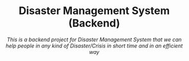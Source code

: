 <center>

  
  **Disaster Management System (Backend)**
  ========================================

  _This is a backend project for Disaster Management System that we can help people in any kind of Disaster/Crisis in short time and in an efficient way_
  
</center>

